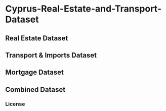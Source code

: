 # Cyprus-Real-Estate-and-Transport-Dataset

## Real Estate Dataset

## Transport & Imports Dataset

## Mortgage Dataset

## Combined Dataset

### License
